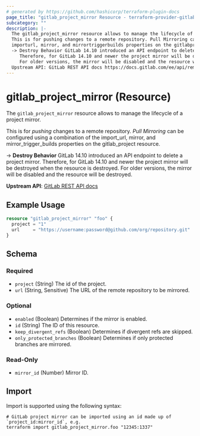 ```yaml
---
# generated by https://github.com/hashicorp/terraform-plugin-docs
page_title: "gitlab_project_mirror Resource - terraform-provider-gitlab"
subcategory: ""
description: |-
  The gitlab_project_mirror resource allows to manage the lifecycle of a project mirror.
  This is for pushing changes to a remote repository. Pull Mirroring can be configured using a combination of the
  importurl, mirror, and mirrortriggerbuilds properties on the gitlabproject resource.
  -> Destroy Behavior GitLab 14.10 introduced an API endpoint to delete a project mirror.
     Therefore, for GitLab 14.10 and newer the project mirror will be destroyed when the resource is destroyed.
     For older versions, the mirror will be disabled and the resource will be destroyed.
  Upstream API: GitLab REST API docs https://docs.gitlab.com/ee/api/remote_mirrors.html
---
```


# gitlab_project_mirror (Resource)

The `gitlab_project_mirror` resource allows to manage the lifecycle of a project mirror.

This is for *pushing* changes to a remote repository. *Pull Mirroring* can be configured using a combination of the
import_url, mirror, and mirror_trigger_builds properties on the gitlab_project resource.

-> **Destroy Behavior** GitLab 14.10 introduced an API endpoint to delete a project mirror.
   Therefore, for GitLab 14.10 and newer the project mirror will be destroyed when the resource is destroyed.
   For older versions, the mirror will be disabled and the resource will be destroyed.

**Upstream API**: [GitLab REST API docs](https://docs.gitlab.com/ee/api/remote_mirrors.html)

## Example Usage

```terraform
resource "gitlab_project_mirror" "foo" {
  project = "1"
  url     = "https://username:password@github.com/org/repository.git"
}
```

<!-- schema generated by tfplugindocs -->
## Schema

### Required

- `project` (String) The id of the project.
- `url` (String, Sensitive) The URL of the remote repository to be mirrored.

### Optional

- `enabled` (Boolean) Determines if the mirror is enabled.
- `id` (String) The ID of this resource.
- `keep_divergent_refs` (Boolean) Determines if divergent refs are skipped.
- `only_protected_branches` (Boolean) Determines if only protected branches are mirrored.

### Read-Only

- `mirror_id` (Number) Mirror ID.

## Import

Import is supported using the following syntax:

```shell
# GitLab project mirror can be imported using an id made up of `project_id:mirror_id`, e.g.
terraform import gitlab_project_mirror.foo "12345:1337"
```
